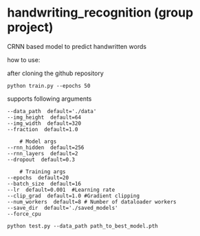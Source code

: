 # handwriting_recognition (group project)
CRNN based model to predict handwritten words

how to use:

after cloning the github repository
```
python train.py --epochs 50
```
supports following arguments
```
--data_path  default='./data'
--img_height  default=64
--img_width  default=320
--fraction  default=1.0

    # Model args
--rnn_hidden  default=256
--rnn_layers  default=2
--dropout  default=0.3

    # Training args
--epochs  default=20
--batch_size  default=16
--lr  default=0.001  #Learning rate
--clip_grad  default=1.0 #Gradient clipping 
--num_workers  default=8 # Number of dataloader workers
--save_dir  default='./saved_models'
--force_cpu
```

```
python test.py --data_path path_to_best_model.pth
```
